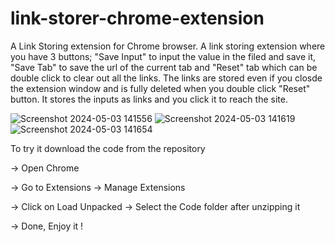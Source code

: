 # link-storer-chrome-extension
A Link Storing extension for Chrome browser.
A link storing extension where you have 3 buttons; "Save Input" to input the value in the filed and save it, "Save Tab" to save the url of the current tab and "Reset" tab which can be double click to clear out all the links. The links are stored even if you closde the extension window and is fully deleted when you double click "Reset" button. It stores the inputs as links and you click it to reach the site.





![Screenshot 2024-05-03 141556](https://github.com/Ashwin-S-Nambiar/link-storer-chrome-extension/assets/76719333/b29728dd-92d0-4ae0-b6a0-33fae7892fec)
![Screenshot 2024-05-03 141619](https://github.com/Ashwin-S-Nambiar/link-storer-chrome-extension/assets/76719333/c3d1e849-d14e-4f50-82c2-e41bdcc7dd2e)
![Screenshot 2024-05-03 141654](https://github.com/Ashwin-S-Nambiar/link-storer-chrome-extension/assets/76719333/e074dd4a-8fe9-4a59-b25e-900bf91c4da1)




To try it download the code from the repository


-> Open Chrome


-> Go to Extensions -> Manage Extensions


-> Click on Load Unpacked -> Select the Code folder after unzipping it


-> Done, Enjoy it !
